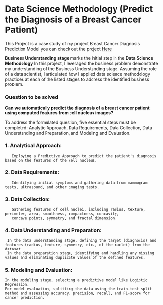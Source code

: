 # Data Science Methodology (Predict the Diagnosis of a Breast Cancer Patient)

This Project is a case study of my project Breast Cancer Diagnosis Prediction Model you can check out the project [Here](https://github.com/JayshreeMishra/Data_Science_Projects/tree/main/Project%203%20-%20Cancer%20Prediction)

**Business Understanding stage** marks the initial step in the **Data Science Methodology**
In this project, I leveraged the business problem demonstrate my understanding of the Business Understanding stage.
Assuming the role of a data scientist,
I articulated how I applied data science methodology practices at each of the listed stages to address the identified business problem.


### Question to be solved

**Can we automatically predict the diagnosis of a breast cancer patient using computed features from cell nucleus images?**

To address the formulated question, five essential steps must be completed: 
Analytic Approach, Data Requirements, Data Collection, Data Understanding and Preparation, and Modeling and Evaluation.

### 1. Analytical Approach:
       Employing a Predictive Approach to predict the patient's diagnosis based on the features of the cell nucleus.
   
### 2. Data Requirements:
       Identifying initial symptoms and gathering data from mammogram tests, ultrasound, and other imaging tests.
   
### 3. Data Collection:
       Gathering features of cell nuclei, including radius, texture, perimeter, area, smoothness, compactness, concavity,
       concave points, symmetry, and fractal dimension.
   
### 4. Data Understanding and Preparation:
     In the data understanding stage, defining the target (diagnosis) and features (radius, texture, symmetry, etc., of the nuclei) from the dataset.
     In the data preparation stage, identifying and handling any missing values and eliminating duplicate values of the defined features.
   
### 5. Modeling and Evaluation:
    In the modeling stage, selecting a predictive model like Logistic Regression.
    For model evaluation, splitting the data using the train-test split method and assessing accuracy, precision, recall, and F1-score for cancer prediction.


   
